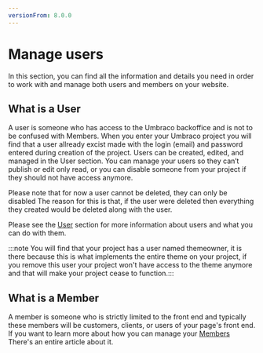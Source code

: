```yaml
---
versionFrom: 8.0.0
---
```


# Manage users

In this section, you can find all the information and details you need in order to work with and manage both users and members on your website.

## What is a User

A user is someone who has access to the Umbraco backoffice and is not to be confused with Members. When you enter your Umbraco project you will find that a user allready excist made with the login (email) and password entered during creation of the project. Users can be created, edited, and managed in the User section.
You can manage your users so they can’t publish or edit only read, or you can disable someone from your project if they should not have access anymore.

Please note that for now a user cannot be deleted, they can only be disabled
The reason for this is that, if the user were deleted then everything they created would be deleted along with the user.

Please see the [User](../Manage-users/Users/index.md) section for more information about users and what you can do with them.

:::note You will find that your project has a user named themeowner, it is there because this is what implements the entire theme on your project, if you remove this user your project won't have access to the theme anymore and that will make your project cease to function.:::


## What is a Member

A member is someone who is strictly limited to the front end and typically these members will be customers, clients, or users of your page's front end.
If you want to learn more about how you can manage your [Members](../Manage-users/Members/index.md) There's an entire article about it.

 
